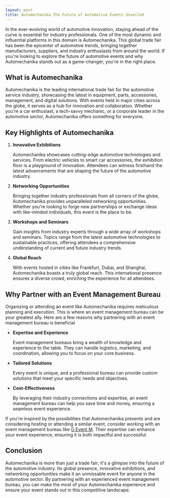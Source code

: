```yaml
---
layout: post
title: Automechanika The Future of Automotive Events Unveiled
---
```



In the ever-evolving world of automotive innovation, staying ahead of the curve is essential for industry professionals. One of the most dynamic and influential platforms in this domain is Automechanika. This global trade fair has been the epicenter of automotive trends, bringing together manufacturers, suppliers, and industry enthusiasts from around the world. If you're looking to explore the future of automotive events and why Automechanika stands out as a game-changer, you're in the right place.

## What is Automechanika

Automechanika is the leading international trade fair for the automotive service industry, showcasing the latest in equipment, parts, accessories, management, and digital solutions. With events held in major cities across the globe, it serves as a hub for innovation and collaboration. Whether you're a car enthusiast, a tech-savvy mechanic, or a corporate leader in the automotive sector, Automechanika offers something for everyone.

## Key Highlights of Automechanika

1. **Innovative Exhibitions**

   Automechanika showcases cutting-edge automotive technologies and services. From electric vehicles to smart car accessories, the exhibition floor is a playground of innovation. Attendees can witness firsthand the latest advancements that are shaping the future of the automotive industry.

2. **Networking Opportunities**

   Bringing together industry professionals from all corners of the globe, Automechanika provides unparalleled networking opportunities. Whether you're looking to forge new partnerships or exchange ideas with like-minded individuals, this event is the place to be.

3. **Workshops and Seminars**

   Gain insights from industry experts through a wide array of workshops and seminars. Topics range from the latest automotive technologies to sustainable practices, offering attendees a comprehensive understanding of current and future industry trends.

4. **Global Reach**

   With events hosted in cities like Frankfurt, Dubai, and Shanghai, Automechanika boasts a truly global reach. This international presence ensures a diverse crowd, enriching the experience for all attendees.

## Why Partner with an Event Management Bureau

Organizing or attending an event like Automechanika requires meticulous planning and execution. This is where an event management bureau can be your greatest ally. Here are a few reasons why partnering with an event management bureau is beneficial

- **Expertise and Experience**

  Event management bureaus bring a wealth of knowledge and experience to the table. They can handle logistics, marketing, and coordination, allowing you to focus on your core business.

- **Tailored Solutions**

  Every event is unique, and a professional bureau can provide custom solutions that meet your specific needs and objectives.

- **Cost-Effectiveness**

  By leveraging their industry connections and expertise, an event management bureau can help you save time and money, ensuring a seamless event experience.

If you're inspired by the possibilities that Automechanika presents and are considering hosting or attending a similar event, consider working with an event management bureau like [G Event M](https://geventm.com/). Their expertise can enhance your event experience, ensuring it is both impactful and successful.

## Conclusion

Automechanika is more than just a trade fair; it's a glimpse into the future of the automotive industry. Its global presence, innovative exhibitions, and networking opportunities make it an unmissable event for anyone in the automotive sector. By partnering with an experienced event management bureau, you can make the most of your Automechanika experience and ensure your event stands out in this competitive landscape.